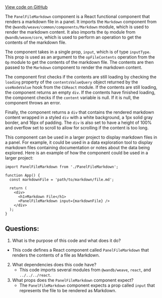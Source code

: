 [View code on GitHub](https://github.com/wandb/weave/weave-js/src/components/Panel2/PanelFileMarkdown/Component.tsx)

The `PanelFileMarkdown` component is a React functional component that renders a markdown file in a panel. It imports the `Markdown` component from the `@wandb/weave/common/components/Markdown` module, which is used to render the markdown content. It also imports the `Op` module from `@wandb/weave/core`, which is used to perform an operation to get the contents of the markdown file.

The component takes in a single prop, `input`, which is of type `inputType`. This prop is used as an argument to the `opFileContents` operation from the `Op` module to get the contents of the markdown file. The contents are then passed to the `Markdown` component to render the markdown content.

The component first checks if the contents are still loading by checking the `loading` property of the `contentsValueQuery` object returned by the `useNodeValue` hook from the `CGReact` module. If the contents are still loading, the component returns an empty `div`. If the contents have finished loading, the component checks if the `content` variable is null. If it is null, the component throws an error.

Finally, the component returns a `div` that contains the rendered markdown content wrapped in a styled `div` with a white background, a 1px solid gray border, and 16px of padding. The `div` is also set to have a height of 100% and overflow set to scroll to allow for scrolling if the content is too long.

This component can be used in a larger project to display markdown files in a panel. For example, it could be used in a data exploration tool to display markdown files containing documentation or notes about the data being explored. Here is an example of how the component could be used in a larger project:

```
import PanelFileMarkdown from './PanelFileMarkdown';

function App() {
  const markdownFile = 'path/to/markdown/file.md';

  return (
    <div>
      <h1>Markdown File</h1>
      <PanelFileMarkdown input={markdownFile} />
    </div>
  );
}
```
## Questions: 
 1. What is the purpose of this code and what does it do?
   - This code defines a React component called `PanelFileMarkdown` that renders the contents of a file as Markdown.
2. What dependencies does this code have?
   - This code imports several modules from `@wandb/weave`, `react`, and `../../../react`.
3. What props does the `PanelFileMarkdown` component expect?
   - The `PanelFileMarkdown` component expects a prop called `input` that represents the file to be rendered as Markdown.